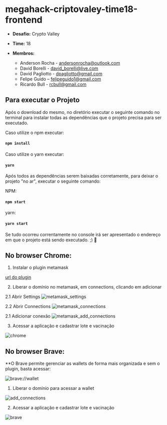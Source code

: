 # megahack-criptovaley-time18-frontend

- **Desafio:** Crypto Valley
- **Time:** 18
- **Membros:**

    - Anderson Rocha - andersonrocha@outlook.com
    - David Borelli - david_borelli@live.com
    - David Pagliotto - dpagliotto@gmail.com
    - Felipe Guido – felipeguido1@gmail.com
    - Ricardo Bull - rcbull@gmail.com

## Para executar o Projeto

Após o download do mesmo, no diretório executar o seguinte comando no terminal para instalar
todas as dependências que o projeto precisa para ser executado.

Caso utilize o npm executar:

#### `npm install`

Caso utilize o yarn executar:

#### `yarn`

Após todos as dependências serem baixadas corretamente, para deixar o projeto "no ar",
executar o seguinte comando:

NPM:

#### `npm start`

yarn:

#### `yarn start`

Se tudo ocorreu correntamente no console irá ser apresentado o endereço em que
o projeto está sendo executado. ;) 🚀

## No browser Chrome:

1. Instalar o plugin metamask

[url do plugin](https://metamask.io/)

2. Liberar o domínio no metamask, em connections, clicando em adicionar

2.1 Abrir Settings
![metamask_settings](./docs/images/metamask-settings.png)

2.2 Abrir Connections
![metamask_connections](./docs/images/metamask-connections.png)

2.1 Adicionar conexão
![metamask_add_connections](./docs/images/metamask-add-connections.png)

3. Acessar a aplicação e cadastrar lote e vacinação

![chrome](./docs/images/chrome.png)

## No browser Brave:

**O Brave permite gerenciar as wallets de forma mais organizada e sem o plugin, basta acessar:

![brave://wallet](brave://wallet)

1. Liberar o domínio para acessar a wallet

![add_connections](./docs/images/brave-connections.png)

2. Acessar a aplicação e cadastrar lote e vacinação

![brave](./docs/images/brave.png)
